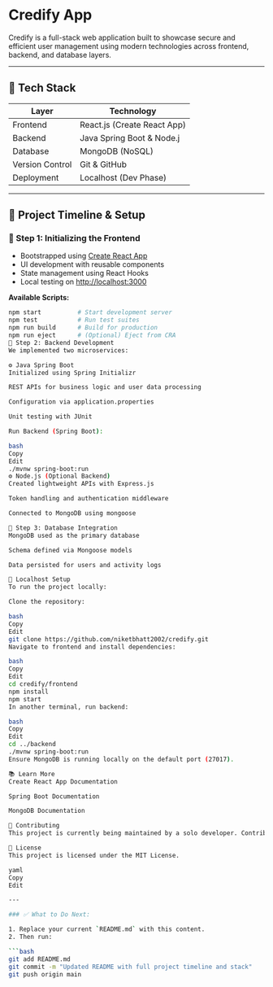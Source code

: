 # Credify App

Credify is a full-stack web application built to showcase secure and efficient user management using modern technologies across frontend, backend, and database layers.

---

## 🧱 Tech Stack

| Layer          | Technology                 |
|----------------|-----------------------------|
| Frontend       | React.js (Create React App) |
| Backend        | Java Spring Boot & Node.j  |
| Database       | MongoDB (NoSQL)             |
| Version Control| Git & GitHub                |
| Deployment     | Localhost (Dev Phase)       |

---

## 🚀 Project Timeline & Setup

### 📌 Step 1: Initializing the Frontend

- Bootstrapped using [Create React App](https://github.com/facebook/create-react-app)
- UI development with reusable components
- State management using React Hooks
- Local testing on [http://localhost:3000](http://localhost:3000)

**Available Scripts:**

```bash
npm start          # Start development server
npm test           # Run test suites
npm run build      # Build for production
npm run eject      # (Optional) Eject from CRA
📌 Step 2: Backend Development
We implemented two microservices:

⚙️ Java Spring Boot
Initialized using Spring Initializr

REST APIs for business logic and user data processing

Configuration via application.properties

Unit testing with JUnit

Run Backend (Spring Boot):

bash
Copy
Edit
./mvnw spring-boot:run
⚙️ Node.js (Optional Backend)
Created lightweight APIs with Express.js

Token handling and authentication middleware

Connected to MongoDB using mongoose

📌 Step 3: Database Integration
MongoDB used as the primary database

Schema defined via Mongoose models

Data persisted for users and activity logs

🔄 Localhost Setup
To run the project locally:

Clone the repository:

bash
Copy
Edit
git clone https://github.com/niketbhatt2002/credify.git
Navigate to frontend and install dependencies:

bash
Copy
Edit
cd credify/frontend
npm install
npm start
In another terminal, run backend:

bash
Copy
Edit
cd ../backend
./mvnw spring-boot:run
Ensure MongoDB is running locally on the default port (27017).

📚 Learn More
Create React App Documentation

Spring Boot Documentation

MongoDB Documentation

🤝 Contributing
This project is currently being maintained by a solo developer. Contributions are welcome in future versions.

🧾 License
This project is licensed under the MIT License.

yaml
Copy
Edit

---

### ✅ What to Do Next:

1. Replace your current `README.md` with this content.
2. Then run:

```bash
git add README.md
git commit -m "Updated README with full project timeline and stack"
git push origin main
